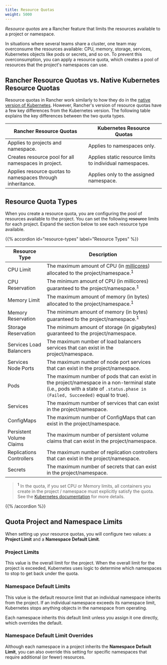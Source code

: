 ```yaml
---
title: Resource Quotas
weight: 5000
---
```

_Resource quotas_ are a Rancher feature that limits the resources available to a project or namespace.

In situations where several teams share a cluster, one team may overconsume the resources available: CPU, memory, storage, services, Kubernetes objects like pods or secrets, and so on.  To prevent this overconsumption, you can apply a resource quota, which creates a pool of resources that the project's namespaces can use.

## Rancher Resource Quotas vs. Native Kubernetes Resource Quotas

Resource quotas in Rancher work similarly to how they do in the [native version of Kubernetes](https://kubernetes.io/docs/concepts/policy/resource-quotas/). However, Rancher's version of resource quotas have a few key differences from the Kubernetes version. The following table explains the key differences between the two quota types.


| Rancher Resource Quotas                                    | Kubernetes Resource Quotas                               |
| ---------------------------------------------------------- | -------------------------------------------------------- |
| Applies to projects and namespace.                         | Applies to namespaces only.                              |
| Creates resource pool for all namespaces in project.       | Applies static resource limits to individual namespaces. |
| Applies resource quotas to namespaces through inheritance. | Applies only to the assigned namespace.                  |

## Resource Quota Types

When you create a resource quota, you are configuring the pool of resources available to the project. You can set the following ~~resource~~ limits for each project. Expand the section below to see each resource type available.


{{% accordion id="resource-types" label="Resource Types" %}}

| Resource Type            | Description                                                                                                                                                                                       |
| ------------------------ | ------------------------------------------------------------------------------------------------------------------------------------------------------------------------------------------------- |
| CPU Limit                | The maximum amount of CPU (in [millicores](https://kubernetes.io/docs/concepts/configuration/manage-compute-resources-container/#meaning-of-cpu)) allocated to the project/namespace.<sup>1</sup> |
| CPU Reservation          | The minimum amount of CPU (in millicores) guaranteed to the project/namespace.<sup>1</sup>                                                                                                        |
| Memory Limit             | The maximum amount of memory (in bytes) allocated to the project/namespace.<sup>1</sup>                                                                                                           |
| Memory Reservation       | The minimum amount of memory (in bytes) guaranteed to the project/namespace.<sup>1</sup>                                                                                                          |
| Storage Reservation      | The minimum amount of storage (in gigabytes) guaranteed to the project/namespace.                                                                                                                 |
| Services Load Balancers  | The maximum number of load balancers services that can exist in the project/namespace.                                                                                                            |
| Services Node Ports      | The maximum number of node port services that can exist in the project/namespace.                                                                                                                 |
| Pods                     | The maximum number of pods that can exist in the project/namespace in a non-terminal state (i.e., pods with a state of `.status.phase in (Failed, Succeeded)` equal to true).                     |
| Services                 | The maximum number of services that can exist in the project/namespace.                                                                                                                           |
| ConfigMaps               | The maximum number of ConfigMaps that can exist in the project/namespace.                                                                                                                         |
| Persistent Volume Claims | The maximum number of persistent volume claims that can exist in the project/namespace.                                                                                                           |
| Replications Controllers | The maximum number of replication controllers that can exist in the project/namespace.                                                                                                            |
| Secrets                  | The maximum number of secrets that can exist in the project/namespace.                                                                                                                            |

>**<sup>1</sup>** In the quota, if you set CPU or Memory limits, all containers you create in the project / namespace must explicitly satisfy the quota. See the [Kubernetes documentation](https://kubernetes.io/docs/concepts/policy/resource-quotas/#requests-vs-limits) for more details.

 
{{% /accordion %}}

## Quota Project and Namespace Limits

When setting up your resource quotas, you will configure two values: a **Project Limit** and a **Namespace Default Limit**.

### Project Limits

This value is the overall limit for the project. When the overall limit for the project is exceeded, Kubernetes uses logic to determine which namespaces to stop to get back under the quota.

### Namespace Default Limits

This value is the default resource limit that an individual namespace inherits from the project. If an individual namespace exceeds its namespace limit, Kubernetes stops anything objects in the namespace from operating. 

Each namespace inherits this default limit unless you assign it one directly, which overrides the default.

### Namespace Default Limit Overrides

Although each namespace in a project inherits the **Namespace Default Limit**, you can also override this setting for specific namespaces that require additional (or fewer) resources.

